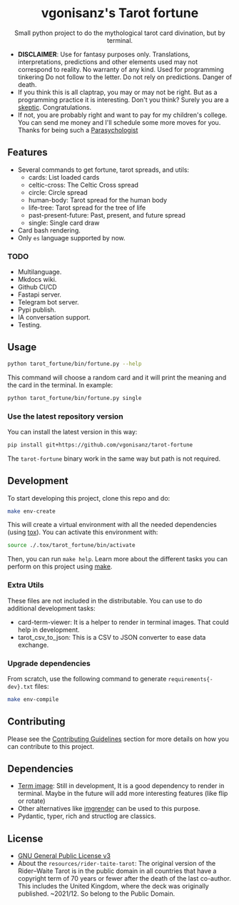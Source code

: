 <div align="center">

# vgonisanz's Tarot fortune

Small python project to do the mythological tarot card divination,
but by terminal.

</div>

- **DISCLAIMER**: Use for fantasy purposes only.
    Translations, interpretations, predictions and other elements used may not correspond to reality.
    No warranty of any kind.
    Used for programming tinkering
    Do not follow to the letter.
    Do not rely on predictions.
    Danger of death.
- If you think this is all claptrap,
  you may or may not be right.
  But as a programming practice it is interesting.
  Don't you think?
  Surely you are a [skeptic](https://en.wikipedia.org/wiki/Skepticism).
  Congratulations.
- If not, you are probably right and want to pay for my children's college.
  You can send me money and I'll schedule some more moves for you.
  Thanks for being such a [Parasychologist](https://en.wikipedia.org/wiki/Parapsychology)

## Features

- Several commands to get fortune, tarot spreads, and utils:
  - cards: List loaded cards
  - celtic-cross: The Celtic Cross spread
  - circle: Circle spread
  - human-body: Tarot spread for the human body
  - life-tree: Tarot spread for the tree of life
  - past-present-future: Past, present, and future spread
  - single: Single card draw
- Card bash rendering.
- Only `es` language supported by now.

### TODO

- Multilanguage.
- Mkdocs wiki.
- Github CI/CD
- Fastapi server.
- Telegram bot server.
- Pypi publish.
- IA conversation support.
- Testing.

## Usage

```bash
python tarot_fortune/bin/fortune.py --help
```

This command will choose a random card
and it will print the meaning and the card in the terminal.
In example:

```bash
python tarot_fortune/bin/fortune.py single
```

### Use the latest repository version

You can install the latest version in this way:

```bash
pip install git+https://github.com/vgonisanz/tarot-fortune
```

The `tarot-fortune` binary work in the same way but path is not required.

## Development

To start developing this project, clone this repo and do:

```bash
make env-create
```

This will create a virtual environment with all the needed dependencies
(using [tox](https://tox.readthedocs.io/en/latest/)).
You can activate this environment with:

```bash
source ./.tox/tarot_fortune/bin/activate
```

Then, you can run `make help`.
Learn more about the different tasks
you can perform on this project using [make](https://www.gnu.org/software/make/).

### Extra Utils

These files are not included in the distributable.
You can use to do additional development tasks:

- card-term-viewer: It is a helper to render in terminal images.
  That could help in development.
- tarot_csv_to_json: This is a CSV to JSON converter to ease data exchange.

### Upgrade dependencies

From scratch, use the following command to generate `requirements{-dev}.txt` files:

```bash
make env-compile
```

## Contributing

Please see the [Contributing Guidelines](./CONTRIBUTING.md) section for more details on how you can contribute to this project.

## Dependencies

- [Term image](https://github.com/AnonymouX47/term-image): Still in development,
  It is a good dependency to render in terminal.
  Maybe in the future will add more interesting features (like flip or rotate)
- Other alternatives like [imgrender](https://github.com/djentleman/imgrender)
  can be used to this purpose.
- Pydantic, typer, rich and structlog are classics.

## License

- [GNU General Public License v3](./LICENSE)
- About the `resources/rider-taite-tarot`:
  The original version of the Rider–Waite Tarot is in the public domain
  in all countries that have a copyright term of 70 years
  or fewer after the death of the last co-author.
  This includes the United Kingdom, where the deck was originally published.
  ~2021/12.
  So belong to the Public Domain.
